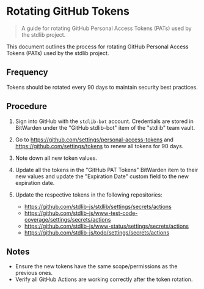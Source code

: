 <!--

@license Apache-2.0

Copyright (c) 2025 The Stdlib Authors.

Licensed under the Apache License, Version 2.0 (the "License");
you may not use this file except in compliance with the License.
You may obtain a copy of the License at

   http://www.apache.org/licenses/LICENSE-2.0

Unless required by applicable law or agreed to in writing, software
distributed under the License is distributed on an "AS IS" BASIS,
WITHOUT WARRANTIES OR CONDITIONS OF ANY KIND, either express or implied.
See the License for the specific language governing permissions and
limitations under the License.

-->

# Rotating GitHub Tokens

> A guide for rotating GitHub Personal Access Tokens (PATs) used by the stdlib project.

This document outlines the process for rotating GitHub Personal Access Tokens (PATs) used by the stdlib project.

## Frequency

Tokens should be rotated every 90 days to maintain security best practices.

## Procedure

1.  Sign into GitHub with the `stdlib-bot` account. Credentials are stored in BitWarden under the "GitHub stdlib-bot" item of the "stdlib" team vault.

2.  Go to <https://github.com/settings/personal-access-tokens> and <https://github.com/settings/tokens> to renew all tokens for 90 days.

3.  Note down all new token values.

4.  Update all the tokens in the "GitHub PAT Tokens" BitWarden item to their new values and update the "Expiration Date" custom field to the new expiration date.

5.  Update the respective tokens in the following repositories:
    -   <https://github.com/stdlib-js/stdlib/settings/secrets/actions>
    -   <https://github.com/stdlib-js/www-test-code-coverage/settings/secrets/actions>
    -   <https://github.com/stdlib-js/www-status/settings/secrets/actions>
    -   <https://github.com/stdlib-js/todo/settings/secrets/actions>

## Notes

-   Ensure the new tokens have the same scope/permissions as the previous ones.
-   Verify all GitHub Actions are working correctly after the token rotation.
